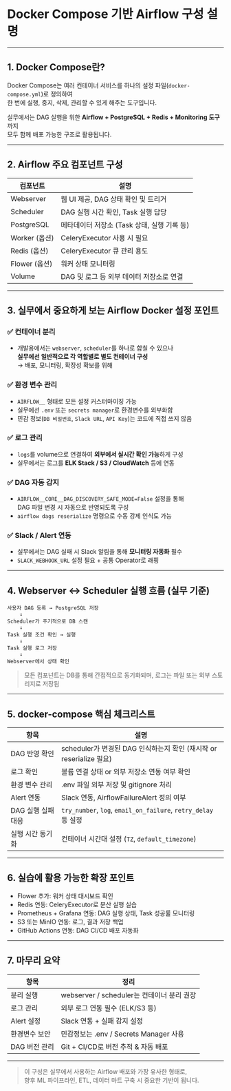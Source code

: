 # Docker Compose 기반 Airflow 구성 설명

---

## 1. Docker Compose란?

Docker Compose는 여러 컨테이너 서비스를 하나의 설정 파일(`docker-compose.yml`)로 정의하여  
한 번에 실행, 중지, 삭제, 관리할 수 있게 해주는 도구입니다.

실무에서는 DAG 실행을 위한 **Airflow + PostgreSQL + Redis + Monitoring 도구**까지  
모두 함께 배포 가능한 구조로 활용됩니다.

---

## 2. Airflow 주요 컴포넌트 구성

| 컴포넌트     | 설명 |
|--------------|------|
| Webserver    | 웹 UI 제공, DAG 상태 확인 및 트리거 |
| Scheduler    | DAG 실행 시간 확인, Task 실행 담당 |
| PostgreSQL   | 메타데이터 저장소 (Task 상태, 실행 기록 등) |
| Worker (옵션) | CeleryExecutor 사용 시 필요 |
| Redis (옵션) | CeleryExecutor 큐 관리 용도 |
| Flower (옵션) | 워커 상태 모니터링 |
| Volume       | DAG 및 로그 등 외부 데이터 저장소로 연결 |

---

## 3. 실무에서 중요하게 보는 Airflow Docker 설정 포인트

### ✅ 컨테이너 분리
- 개발용에서는 `webserver`, `scheduler`를 하나로 합칠 수 있으나  
  **실무에선 일반적으로 각 역할별로 별도 컨테이너 구성**  
  → 배포, 모니터링, 확장성 확보를 위해

### ✅ 환경 변수 관리
- `AIRFLOW__` 형태로 모든 설정 커스터마이징 가능
- 실무에선 `.env` 또는 `secrets manager`로 환경변수를 외부화함
- 민감 정보(`DB 비밀번호`, `Slack URL`, `API Key`)는 코드에 직접 쓰지 않음

### ✅ 로그 관리
- `logs`를 volume으로 연결하여 **외부에서 실시간 확인 가능**하게 구성
- 실무에서는 로그를 **ELK Stack / S3 / CloudWatch** 등에 연동

### ✅ DAG 자동 감지
- `AIRFLOW__CORE__DAG_DISCOVERY_SAFE_MODE=False` 설정을 통해  
  DAG 파일 변경 시 자동으로 반영되도록 구성
- `airflow dags reserialize` 명령으로 수동 강제 인식도 가능

### ✅ Slack / Alert 연동
- 실무에서는 DAG 실패 시 Slack 알림을 통해 **모니터링 자동화** 필수
- `SLACK_WEBHOOK_URL` 설정 필요 + 공통 Operator로 래핑

---

## 4. Webserver ↔ Scheduler 실행 흐름 (실무 기준)

```text
사용자 DAG 등록 → PostgreSQL 저장
    ↓
Scheduler가 주기적으로 DB 스캔
    ↓
Task 실행 조건 확인 → 실행
    ↓
Task 실행 로그 저장
    ↓
Webserver에서 상태 확인
```

> 모든 컴포넌트는 DB를 통해 간접적으로 동기화되며, 로그는 파일 또는 외부 스토리지로 저장됨

---

## 5. docker-compose 핵심 체크리스트

| 항목 | 설명 |
|------|------|
| DAG 반영 확인 | scheduler가 변경된 DAG 인식하는지 확인 (재시작 or reserialize 필요) |
| 로그 확인 | 볼륨 연결 상태 or 외부 저장소 연동 여부 확인 |
| 환경 변수 관리 | .env 파일 외부 저장 및 gitignore 처리 |
| Alert 연동 | Slack 연동, AirflowFailureAlert 정의 여부 |
| DAG 실행 실패 대응 | `try_number`, `log`, `email_on_failure`, `retry_delay` 등 설정 |
| 실행 시간 동기화 | 컨테이너 시간대 설정 (`TZ`, `default_timezone`) |

---

## 6. 실습에 활용 가능한 확장 포인트

- Flower 추가: 워커 상태 대시보드 확인
- Redis 연동: CeleryExecutor로 분산 실행 실습
- Prometheus + Grafana 연동: DAG 실행 상태, Task 성공률 모니터링
- S3 또는 MinIO 연동: 로그, 결과 저장 백업
- GitHub Actions 연동: DAG CI/CD 배포 자동화

---

## 7. 마무리 요약

| 항목 | 정리 |
|------|------|
| 분리 실행 | webserver / scheduler는 컨테이너 분리 권장 |
| 로그 관리 | 외부 로그 연동 필수 (ELK/S3 등) |
| Alert 설정 | Slack 연동 + 실패 감지 설정 |
| 환경변수 보안 | 민감정보는 .env / Secrets Manager 사용 |
| DAG 버전 관리 | Git + CI/CD로 버전 추적 & 자동 배포 |

---

> 이 구성은 실무에서 사용하는 Airflow 배포와 가장 유사한 형태로,  
> 향후 ML 파이프라인, ETL, 데이터 마트 구축 시 중요한 기반이 됩니다.
